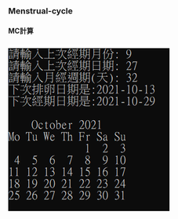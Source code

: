 ### Menstrual-cycle
#### MC計算
![image](https://github.com/u3814520/Menstrual-cycle/blob/main/picture.png)
